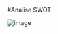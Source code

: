 #Analise SWOT




![image](https://github.com/user-attachments/assets/1762d977-00ab-457a-9df9-f2ba17492fdd)

